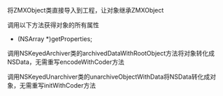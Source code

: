 将ZMXObject类直接导入到工程，让对象继承ZMXObject

调用以下方法获得对象的所有属性

- (NSArray *)getProperties;
 
调用NSKeyedArchiver类的archivedDataWithRootObject方法将对象转化成NSData，无需重写encodeWithCoder方法

调用NSKeyedUnarchiver类的unarchiveObjectWithData将NSData转化成对象，无需重写initWithCoder方法
